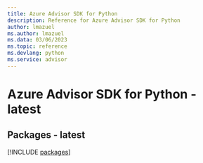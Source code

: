 ```yaml
---
title: Azure Advisor SDK for Python
description: Reference for Azure Advisor SDK for Python
author: lmazuel
ms.author: lmazuel
ms.data: 03/06/2023
ms.topic: reference
ms.devlang: python
ms.service: advisor
---
```

# Azure Advisor SDK for Python - latest
## Packages - latest
[!INCLUDE [packages](advisor-index.md)]